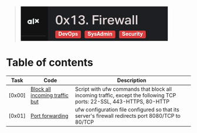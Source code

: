 > ![Firewall](./assets/Screenshot%20from%202023-09-18%2008-41-30.png)

# Table of contents

Task  | Code | Description
----- | ------ | -----------
[0x00] | [Block all incoming traffic but](./0-block_all_incoming_traffic_but) | Script with ufw commands that block all incoming traffic, except the following TCP ports: 22-SSL, 443-HTTPS, 80-HTTP
[0x01] | [Port forwarding](./100-port_forwarding) | ufw configuration file configured so that its server's firewall redirects port 8080/TCP to 80/TCP
